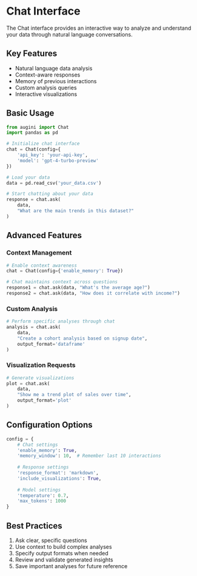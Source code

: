 # Chat Interface

The Chat interface provides an interactive way to analyze and understand your data through natural language conversations.

## Key Features

- Natural language data analysis
- Context-aware responses
- Memory of previous interactions
- Custom analysis queries
- Interactive visualizations

## Basic Usage

```python
from augini import Chat
import pandas as pd

# Initialize chat interface
chat = Chat(config={
    'api_key': 'your-api-key',
    'model': 'gpt-4-turbo-preview'
})

# Load your data
data = pd.read_csv('your_data.csv')

# Start chatting about your data
response = chat.ask(
    data,
    "What are the main trends in this dataset?"
)
```

## Advanced Features

### Context Management

```python
# Enable context awareness
chat = Chat(config={'enable_memory': True})

# Chat maintains context across questions
response1 = chat.ask(data, "What's the average age?")
response2 = chat.ask(data, "How does it correlate with income?")
```

### Custom Analysis

```python
# Perform specific analyses through chat
analysis = chat.ask(
    data,
    "Create a cohort analysis based on signup date",
    output_format='dataframe'
)
```

### Visualization Requests

```python
# Generate visualizations
plot = chat.ask(
    data,
    "Show me a trend plot of sales over time",
    output_format='plot'
)
```

## Configuration Options

```python
config = {
    # Chat settings
    'enable_memory': True,
    'memory_window': 10,  # Remember last 10 interactions
    
    # Response settings
    'response_format': 'markdown',
    'include_visualizations': True,
    
    # Model settings
    'temperature': 0.7,
    'max_tokens': 1000
}
```

## Best Practices

1. Ask clear, specific questions
2. Use context to build complex analyses
3. Specify output formats when needed
4. Review and validate generated insights
5. Save important analyses for future reference 